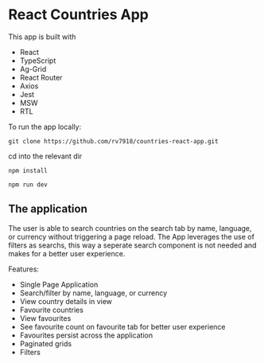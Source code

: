 # React Countries App

This app is built with 
- React
- TypeScript
- Ag-Grid
- React Router
- Axios
- Jest
- MSW
- RTL


To run the app locally:

`git clone https://github.com/rv7918/countries-react-app.git`

cd into the relevant dir 

`npm install`

`npm run dev`

## The application

The user is able to search countries on the search tab by name, language, or currency without triggering a page reload. The App leverages the use of filters as searchs, this way a seperate search component is not needed and makes for a better user experience. 

Features:

- Single Page Application
- Search/filter by name, language, or currency
- View country details in view
- Favourite countries
- View favourites
- See favourite count on favourite tab for better user experience
- Favourites persist across the application
- Paginated grids
- Filters

